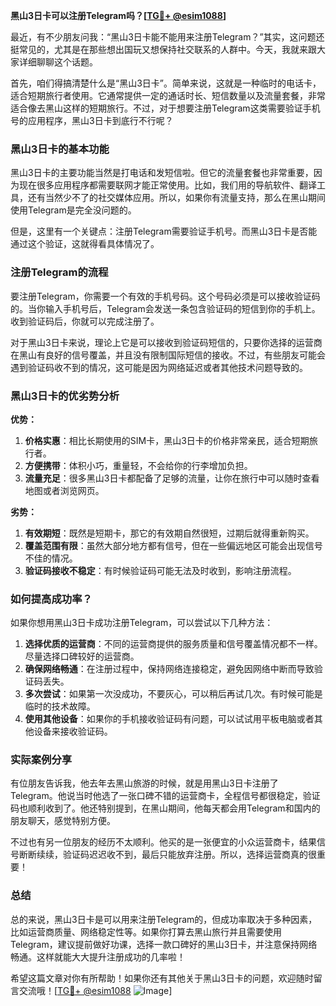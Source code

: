 **黑山3日卡可以注册Telegram吗？[[TG💪+ @esim1088](https://t.me/s/esim1088)]**

最近，有不少朋友问我：“黑山3日卡能不能用来注册Telegram？”其实，这问题还挺常见的，尤其是在那些想出国玩又想保持社交联系的人群中。今天，我就来跟大家详细聊聊这个话题。

首先，咱们得搞清楚什么是“黑山3日卡”。简单来说，这就是一种临时的电话卡，适合短期旅行者使用。它通常提供一定的通话时长、短信数量以及流量套餐，非常适合像去黑山这样的短期旅行。不过，对于想要注册Telegram这类需要验证手机号的应用程序，黑山3日卡到底行不行呢？

### 黑山3日卡的基本功能

黑山3日卡的主要功能当然是打电话和发短信啦。但它的流量套餐也非常重要，因为现在很多应用程序都需要联网才能正常使用。比如，我们用的导航软件、翻译工具，还有当然少不了的社交媒体应用。所以，如果你有流量支持，那么在黑山期间使用Telegram是完全没问题的。

但是，这里有一个关键点：注册Telegram需要验证手机号。而黑山3日卡是否能通过这个验证，这就得看具体情况了。

### 注册Telegram的流程

要注册Telegram，你需要一个有效的手机号码。这个号码必须是可以接收验证码的。当你输入手机号后，Telegram会发送一条包含验证码的短信到你的手机上。收到验证码后，你就可以完成注册了。

对于黑山3日卡来说，理论上它是可以接收到验证码短信的，只要你选择的运营商在黑山有良好的信号覆盖，并且没有限制国际短信的接收。不过，有些朋友可能会遇到验证码收不到的情况，这可能是因为网络延迟或者其他技术问题导致的。

### 黑山3日卡的优劣势分析

**优势：**
1. **价格实惠**：相比长期使用的SIM卡，黑山3日卡的价格非常亲民，适合短期旅行者。
2. **方便携带**：体积小巧，重量轻，不会给你的行李增加负担。
3. **流量充足**：很多黑山3日卡都配备了足够的流量，让你在旅行中可以随时查看地图或者浏览网页。

**劣势：**
1. **有效期短**：既然是短期卡，那它的有效期自然很短，过期后就得重新购买。
2. **覆盖范围有限**：虽然大部分地方都有信号，但在一些偏远地区可能会出现信号不佳的情况。
3. **验证码接收不稳定**：有时候验证码可能无法及时收到，影响注册流程。

### 如何提高成功率？

如果你想用黑山3日卡成功注册Telegram，可以尝试以下几种方法：

1. **选择优质的运营商**：不同的运营商提供的服务质量和信号覆盖情况都不一样。尽量选择口碑较好的运营商。
2. **确保网络畅通**：在注册过程中，保持网络连接稳定，避免因网络中断而导致验证码丢失。
3. **多次尝试**：如果第一次没成功，不要灰心，可以稍后再试几次。有时候可能是临时的技术故障。
4. **使用其他设备**：如果你的手机接收验证码有问题，可以试试用平板电脑或者其他设备来接收验证码。

### 实际案例分享

有位朋友告诉我，他去年去黑山旅游的时候，就是用黑山3日卡注册了Telegram。他说当时他选了一张口碑不错的运营商卡，全程信号都很稳定，验证码也顺利收到了。他还特别提到，在黑山期间，他每天都会用Telegram和国内的朋友聊天，感觉特别方便。

不过也有另一位朋友的经历不太顺利。他买的是一张便宜的小众运营商卡，结果信号断断续续，验证码迟迟收不到，最后只能放弃注册。所以，选择运营商真的很重要！

### 总结

总的来说，黑山3日卡是可以用来注册Telegram的，但成功率取决于多种因素，比如运营商质量、网络稳定性等。如果你打算去黑山旅行并且需要使用Telegram，建议提前做好功课，选择一款口碑好的黑山3日卡，并注意保持网络畅通。这样就能大大提升注册成功的几率啦！

希望这篇文章对你有所帮助！如果你还有其他关于黑山3日卡的问题，欢迎随时留言交流哦！[[TG💪+ @esim1088](https://t.me/s/esim1088) ![Image](https://i.postimg.cc/4NQfJmqS/Snipaste-2025-05-13-00-14-12.png)]